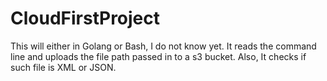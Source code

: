 # CloudFirstProject
This will either in Golang or Bash, I do not know yet. It reads the command line and uploads the file path passed in to a s3 bucket. Also, It checks if such file is XML or JSON.
